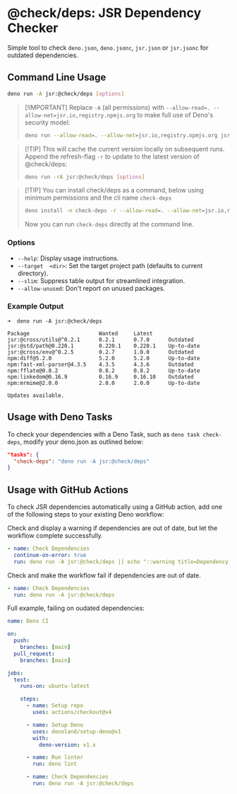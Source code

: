 # @check/deps: JSR Dependency Checker

Simple tool to check `deno.json`, `deno.jsonc`, `jsr.json` or `jsr.jsonc` for
outdated dependencies.

## Command Line Usage

```bash
deno run -A jsr:@check/deps [options]
```

> [!IMPORTANT] Replace `-A` (all permissions) with
> `--allow-read=. --allow-net=jsr.io,registry.npmjs.org` to make full use of
> Deno's security model:
>
> ```bash
> deno run --allow-read=. --allow-net=jsr.io,registry.npmjs.org jsr:@check/deps
> ```

> [!TIP] This will cache the current version locally on subsequent runs. Append
> the refresh-flag `-r` to update to the latest version of @check/deps:
>
> ```bash
> deno run -rA jsr:@check/deps [options]
> ```

> [!TIP] You can install check/deps as a command, below using minimum
> permissions and the cli name `check-deps`
>
> ```bash
> deno install -n check-deps -r --allow-read=. --allow-net=jsr.io,registry.npmjs.org jsr:@check/deps jsr:@check/deps
> ```
>
> Now you can run `check-deps` directly at the command line.

### Options

- `--help`: Display usage instructions.
- `--target  <dir>`: Set the target project path (defaults to current
  directory).
- `--slim`: Suppress table output for streamlined integration.
- `--allow-unused`: Don't report on unused packages.

### Example Output

```
➜  deno run -A jsr:@check/deps

Package                      Wanted     Latest                    
jsr:@cross/utils@^0.2.1      0.2.1      0.7.0      Outdated       
jsr:@std/path@0.220.1        0.220.1    0.220.1    Up-to-date     
jsr:@cross/env@^0.2.5        0.2.7      1.0.0      Outdated       
npm:diff@5.2.0               5.2.0      5.2.0      Up-to-date     
npm:fast-xml-parser@4.3.5    4.3.5      4.3.6      Outdated       
npm:fflate@0.8.2             0.8.2      0.8.2      Up-to-date     
npm:linkedom@0.16.9          0.16.9     0.16.10    Outdated       
npm:mrmime@2.0.0             2.0.0      2.0.0      Up-to-date   

Updates available.
```

## Usage with Deno Tasks

To check your dependencies with a Deno Task, such as `deno task check-deps`,
modify your deno.json as outlined below:

```json
"tasks": {
  "check-deps": "deno run -A jsr:@check/deps"
}
```

## Usage with GitHub Actions

To check JSR dependencies automatically using a GitHub action, add one of the
following steps to your existing Deno workflow:

Check and display a warning if dependencies are out of date, but let the
workflow complete successfully.

```yaml
- name: Check Dependencies
  continue-on-error: true
  run: deno run -A jsr:@check/deps || echo "::warning title=Dependency Check::Some of the dependencies are out of date, please check."
```

Check and make the workflow fail if dependencies are out of date.

```yaml
- name: Check Dependencies
  run: deno run -A jsr:@check/deps
```

Full example, failing on oudated dependencies:

```yaml
name: Deno CI

on: 
  push:
    branches: [main]
  pull_request:
    branches: [main]

jobs:
  test:
    runs-on: ubuntu-latest

    steps:
      - name: Setup repo
        uses: actions/checkout@v4

      - name: Setup Deno
        uses: denoland/setup-deno@v1
        with:
          deno-version: v1.x

      - name: Run linter
        run: deno lint

      - name: Check Dependencies
        run: deno run -A jsr:@check/deps
```
